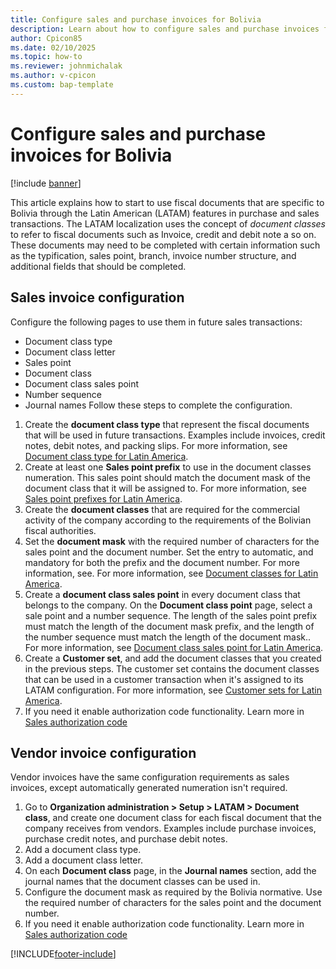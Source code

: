 ```yaml
---
title: Configure sales and purchase invoices for Bolivia
description: Learn about how to configure sales and purchase invoices for Bolivia. 
author: Cpicon85
ms.date: 02/10/2025
ms.topic: how-to
ms.reviewer: johnmichalak
ms.author: v-cpicon
ms.custom: bap-template
---
```


# Configure sales and purchase invoices for Bolivia

[!include [banner](../../includes/banner.md)]

This article explains how to start to use fiscal documents that are specific to Bolivia through the Latin American (LATAM) features in purchase and sales transactions. The LATAM localization uses the concept of *document classes* to refer to fiscal documents such as Invoice, credit and debit note a so on. These documents may need to be completed with certain information such as the typification, sales point, branch, invoice number structure, and additional fields that should be completed.

## Sales invoice configuration

Configure the following pages to use them in future sales transactions:
- Document class type
- Document class letter
- Sales point 
- Document class
- Document class sales point
- Number sequence
- Journal names
Follow these steps to complete the configuration.
1. Create the **document class type** that represent the fiscal documents that will be used in future transactions. Examples include invoices, credit notes, debit notes, and packing slips. For more information, see [Document class type for Latin America](ltm-core-document-class-type.md).
2. Create at least one **Sales point prefix** to use in the document classes numeration. This sales point should match the document mask of the document class that it will be assigned to. For more information, see [Sales point prefixes for Latin America](ltm-core-sales-point-prefixes.md).
3. Create the **document classes** that are required for the commercial activity of the company according to the requirements of the Bolivian fiscal authorities.
4. Set the **document mask** with the required number of characters for the sales point and the document number. Set the entry to automatic,  and mandatory for both the prefix and the document number. For more information, see. For more information, see [Document classes for Latin America](ltm-core-document-class.md).
5. Create a **document class sales point** in every document class that belongs to the company. On the **Document class point** page, select a sale point and a number sequence. The length of the sales point prefix must match the length of the document mask prefix, and the length of the number sequence must match the length of the document mask.. For more information, see [Document class sales point for Latin America](ltm-core-document-class-sales-point.md).
6. Create a **Customer set**, and add the document classes that you created in the previous steps. The customer set contains the document classes that can be used in a customer transaction when it's assigned to its LATAM configuration. For more information, see [Customer sets for Latin America](ltm-core-customers-set.md).
7. If you need it enable authorization code functionality. Learn more in [Sales authorization code](ltm-core-sales-ca.md)

## Vendor invoice configuration
Vendor invoices have the same configuration requirements as sales invoices, except automatically generated numeration isn't required.
1. Go to **Organization administration > Setup > LATAM > Document class**, and create one document class for each fiscal document that the company receives from vendors. Examples include purchase invoices, purchase credit notes, and purchase debit notes.
2. Add a document class type.
3. Add a document class letter.
4. On each **Document class** page, in the **Journal names** section, add the journal names that the document classes can be used in. 
5. Configure the document mask as required by the Bolivia normative. Use the required number of characters for the sales point and the document number.
6. If you need it enable authorization code functionality. Learn more in [Sales authorization code](ltm-core-sales-ca.md)


[!INCLUDE[footer-include](../../../includes/footer-banner.md)]
